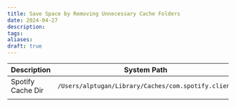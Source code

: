 ```yaml
---
title: Save Space by Removing Unnecessary Cache Folders
date: 2024-04-27
description: 
tags: 
aliases: 
draft: true
---
```


| Description       | System Path                                         |
| ----------------- | --------------------------------------------------- |
| Spotify Cache Dir | `/Users/alptugan/Library/Caches/com.spotify.client` |
|                   |                                                     |

